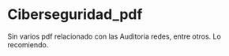 # Ciberseguridad_pdf
Sin varios pdf relacionado con las Auditoria redes, entre otros. Lo recomiendo.
